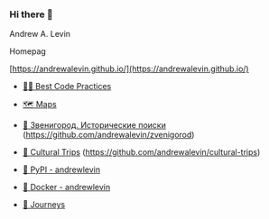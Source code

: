 ### Hi there 👋

Andrew A. Levin

Homepag 

[https://andrewalevin.github.io/](https://andrewalevin.github.io/)


- [👨‍💻 Best Code Practices](https://github.com/andrewalevin/best-code-practices)

- [🗺️ Maps](https://github.com/andrewalevin/maps)

- [🌳 Звенигород. Исторические поиски](https://andrewalevin.github.io/zvenigorod/) (https://github.com/andrewalevin/zvenigorod)

- [🏰 Cultural Trips](https://andrewalevin.github.io/cultural-trips/) (https://github.com/andrewalevin/cultural-trips)

- [🐍 PyPI  - andrewlevin](https://pypi.org/user/andrewlevin/)

- [🐳 Docker - andrewlevin ](https://hub.docker.com/u/andrewlevin)

- [🌄 Journeys](https://andrewalevin.github.io/journeys/)

